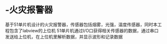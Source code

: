 # -火灾报警器
基于51单片机设计的火灾报警器，传感器包括烟雾，光强，温度传感器，同时本工程包含了labview的上位机
51单片机通过I/O口获得相关传感器的数据，通过串口发送给上位机，在上位机里解析数据，并显示波形和记录数据
